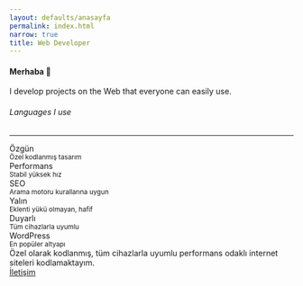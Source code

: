 ```yaml
---
layout: defaults/anasayfa
permalink: index.html
narrow: true
title: Web Developer
---
```


#### Merhaba 👋
<div class="bg-white p-3 rounded shadow-sm">
I develop projects on the Web that everyone can easily use.

<h6 class="mt-4">Languages I use</h6>
<div class="fz-36">
    <i class="icon-html px-1 HTML" data-bs-toggle="tooltip" data-bs-placement="top" data-bs-title="HTML5"></i>
    <i class="icon-css px-1 CSS" data-bs-toggle="tooltip" data-bs-placement="top" data-bs-title="CSS3"></i>
    <i class="icon-sass px-1 SAS" data-bs-toggle="tooltip" data-bs-placement="top" data-bs-title="SASS"></i>
    <i class="icon-javascript-alt px-1 JavaScript fz-42" data-bs-toggle="tooltip" data-bs-placement="top" data-bs-title="JavaScript"></i>
    <i class="icon-php-alt px-1 PHP" data-bs-toggle="tooltip" data-bs-placement="top" data-bs-title="PHP"></i>
    <i class="icon-python px-1 Python" data-bs-toggle="tooltip" data-bs-placement="top" data-bs-title="Python"></i>
    <i class="icon-ruby px-1 Ruby" data-bs-toggle="tooltip" data-bs-placement="top" data-bs-title="Ruby"></i>
    <i class="icon-cplusplus px-1 cpp" data-bs-toggle="tooltip" data-bs-placement="top" data-bs-title="C++"></i>
</div> 

</div>

<hr>

<div class="row">
    <div class="col-12 col-md-4 my-2">
        <div class="bg-white p-3 rounded shadow-sm text-center">
            <i class="fad fa-fingerprint fa-fw fa-3x mx-auto d-block"></i>
            <div class="fw-semibold mt-2">Özgün</div>
            <small class="text-muted">Özel kodlanmış tasarım</small>
        </div>
    </div>
    <div class="col-12 col-md-4 my-2">
        <div class="bg-white p-3 rounded shadow-sm text-center">
            <i class="fad fa-tachometer-alt-fast fa-fw fa-3x mx-auto d-block"></i>
            <div class="fw-semibold mt-2">Performans</div>
            <small class="text-muted">Stabil yüksek hız</small>
        </div>
    </div>
    <div class="col-12 col-md-4 my-2">
        <div class="bg-white p-3 rounded shadow-sm text-center">
            <i class="fad fa-search fa-fw fa-3x mx-auto d-block"></i>
            <div class="fw-semibold mt-2">SEO</div>
            <small class="text-muted">Arama motoru kurallarına uygun</small>
        </div>
    </div>
    <div class="col-12 col-md-4 my-2">
        <div class="bg-white p-3 rounded shadow-sm text-center">
            <i class="fad fa-weight-hanging fa-fw fa-3x mx-auto d-block"></i>
            <div class="fw-semibold mt-2">Yalın</div>
            <small class="text-muted">Eklenti yükü olmayan, hafif</small>
        </div>
    </div>
    <div class="col-12 col-md-4 my-2">
        <div class="bg-white p-3 rounded shadow-sm text-center">
            <i class="fad fa-mobile fa-fw fa-3x mx-auto d-block"></i>
            <div class="fw-semibold mt-2">Duyarlı</div>
            <small class="text-muted">Tüm cihazlarla uyumlu</small>
        </div>
    </div>
    <div class="col-12 col-md-4 my-2">
        <div class="bg-white p-3 rounded shadow-sm text-center">
            <i class="fab fa-wordpress fa-fw fa-3x mx-auto d-block"></i>
            <div class="fw-semibold mt-2">WordPress</div>
            <small class="text-muted">En popüler altyapı</small>
        </div>
    </div>
</div>

<div class="row mt-2">
    <div class="col">
        <div class="bg-white py-2 px-3 small rounded shadow-sm h-100">
            Özel olarak kodlanmış, tüm cihazlarla uyumlu performans odaklı internet siteleri kodlamaktayım.
        </div>
    </div>
    <div class="col-auto">
        <a href="{{ site.url }}/contact.html" class="d-block btn btn-primary btn-sm fw-semibold py-2 px-4">İletişim</a>
    </div>
</div>

